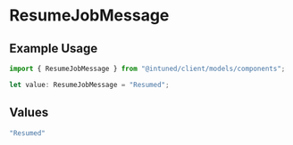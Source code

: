 # ResumeJobMessage

## Example Usage

```typescript
import { ResumeJobMessage } from "@intuned/client/models/components";

let value: ResumeJobMessage = "Resumed";
```

## Values

```typescript
"Resumed"
```